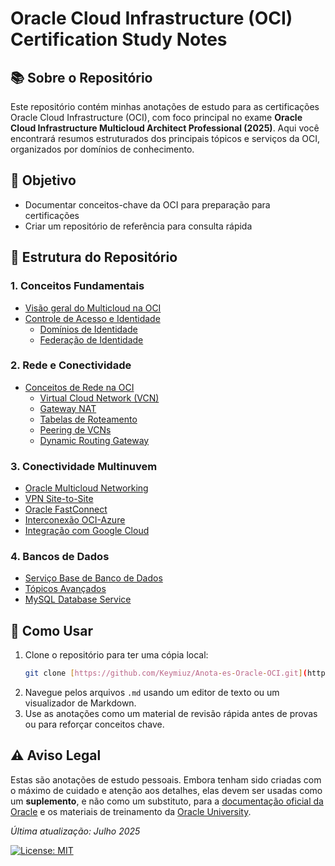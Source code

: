 # Oracle Cloud Infrastructure (OCI) Certification Study Notes

## 📚 Sobre o Repositório
Este repositório contém minhas anotações de estudo para as certificações Oracle Cloud Infrastructure (OCI), com foco principal no exame **Oracle Cloud Infrastructure Multicloud Architect Professional (2025)**. Aqui você encontrará resumos estruturados dos principais tópicos e serviços da OCI, organizados por domínios de conhecimento.

## 🎯 Objetivo
- Documentar conceitos-chave da OCI para preparação para certificações
- Criar um repositório de referência para consulta rápida

## 📂 Estrutura do Repositório

### 1. Conceitos Fundamentais
- [Visão geral do Multicloud na OCI](1OracleMultiCloud.md)
- [Controle de Acesso e Identidade](2.0OCIAccess.md)
  - [Domínios de Identidade](2.1OCIdentityDomain.md)
  - [Federação de Identidade](2.2OCIFederation.md)

### 2. Rede e Conectividade
- [Conceitos de Rede na OCI](3.0OCINetworks.md)
  - [Virtual Cloud Network (VCN)](3.1OCIVCN.md)
  - [Gateway NAT](3.2OCIVCNNATGateway.md)
  - [Tabelas de Roteamento](3.3VCNRoute.md)
  - [Peering de VCNs](3.4VCNPeering.md)
  - [Dynamic Routing Gateway](3.5DRG.md)

### 3. Conectividade Multinuvem
- [Oracle Multicloud Networking](4.0MCN.md)
- [VPN Site-to-Site](4.1Site-to-SiteVPN.md)
- [Oracle FastConnect](4.2FastConnect.md)
- [Interconexão OCI-Azure](5.0OCI-AzureInterconnect.md)
- [Integração com Google Cloud](6OCI-Google.md)

### 4. Bancos de Dados
- [Serviço Base de Banco de Dados](7.0OracleBaseDatabaseService.md)
- [Tópicos Avançados](7.1OracleBaseDatabaseService.md)
- [MySQL Database Service](7.2MySQLDatabase.md)

## 🚀 Como Usar

1.  Clone o repositório para ter uma cópia local:
    ```bash
    git clone [https://github.com/Keymiuz/Anota-es-Oracle-OCI.git](https://github.com/Keymiuz/Anota-es-Oracle-OCI.git)
    ```
2.  Navegue pelos arquivos `.md` usando um editor de texto ou um visualizador de Markdown.
3.  Use as anotações como um material de revisão rápida antes de provas ou para reforçar conceitos chave.

## ⚠️ Aviso Legal

Estas são anotações de estudo pessoais. Embora tenham sido criadas com o máximo de cuidado e atenção aos detalhes, elas devem ser usadas como um **suplemento**, e não como um substituto, para a [documentação oficial da Oracle](https://docs.oracle.com/en/cloud/iaas/) e os materiais de treinamento da [Oracle University](https://education.oracle.com/oracle-certification-path/p_2-OCI-MC-ARCH-2023-A).

*Última atualização: Julho 2025*

[![License: MIT](https://img.shields.io/badge/License-MIT-yellow.svg)](https://opensource.org/licenses/MIT)
